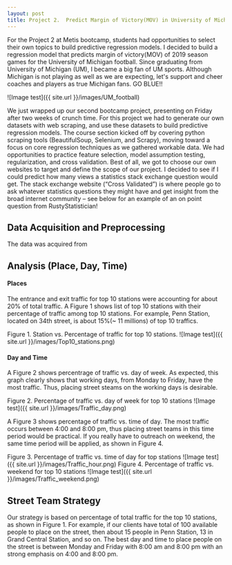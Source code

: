 ```yaml
---
layout: post
title: Project 2.  Predict Margin of Victory(MOV) in University of Michigan Football
---
```

For the Project 2 at Metis bootcamp, students had opportunities to select their own topics to build predictive regression models.
I decided to build a regression model that predicts margin of victory(MOV) of 2019 season games for the University of Michigan football. Since graduating from University of Michigan (UM), I became a big fan of UM sports. Although Michigan is not playing as well as we are expecting, let's support and cheer coaches and players as true Michigan fans. GO BLUE!!

![Image test]({{ site.url }}/images/UM_football)

We just wrapped up our second bootcamp project, presenting on Friday after two weeks of crunch time. For this project we had to generate our own datasets with web scraping, and use these datasets to build predictive regression models. The course section kicked off by covering python scraping tools (BeautifulSoup, Selenium, and Scrapy), moving toward a focus on core regression techniques as we gathered workable data. We had opportunities to practice feature selection, model assumption testing, regularization, and cross validation. Best of all, we got to choose our own websites to target and define the scope of our project. I decided to see if I could predict how many views a statistics stack exchange question would get. The stack exchange website (“Cross Validated”) is where people go to ask whatever statistics questions they might have and get insight from the broad internet community – see below for an example of an on point question from RustyStatistician!

## Data Acquisition and Preprocessing

The data was acquired from

## Analysis (Place, Day, Time)

#### Places

The entrance and exit traffic for top 10 stations were accounting for about 20% of total traffic. A Figure 1 shows list of top 10 stations with their percentage of traffic among top 10 stations. For example, Penn Station, located on 34th street, is about 15%(~ 11 millions) of top 10 traffics.


Figure 1. Station vs. Percentage of traffic for top 10 stations.
![Image test]({{ site.url }}/images/Top10_stations.png)

#### Day and Time

A Figure 2 shows percentrage of traffic vs. day of week. As expected, this graph clearly shows that working days, from Monday to Friday, have the most traffic. Thus, placing street steams on the working days is desirable.

Figure 2. Percentage of traffic vs. day of week for top 10 stations
![Image test]({{ site.url }}/images/Traffic_day.png)


A Figure 3 shows percentage of traffic vs. time of day. The most traffic occurs between 4:00 and 8:00 pm, thus placing street teams in this time period would be practical. If you really have to outreach on weekend, the same time period will be applied, as shown in Figure 4.

Figure 3. Percentage of traffic vs. time of day for top stations
![Image test]({{ site.url }}/images/Traffic_hour.png)
Figure 4. Percentage of traffic vs. weekend for top 10 stations
![Image test]({{ site.url }}/images/Traffic_weekend.png)


## Street Team Strategy

Our strategy is based on percentage of total traffic for the top 10 stations, as shown in Figure 1. For example, if our clients have total of 100 available people to place on the street, then about 15 people in Penn Station, 13 in Grand Central Station, and so on. The best day and time to place people on the street is between Monday and Friday with 8:00 am and 8:00 pm with an strong emphasis on 4:00 and 8:00 pm.